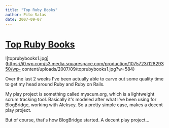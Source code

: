 ```yaml
---
title: "Top Ruby Books"
author: Pito Salas
date: 2007-09-07
---
```

# [Top Ruby Books](None)




![toprubybooks1.jpg](https://i0.wp.com/s3.media.squarespace.com/production/1075723/12829350/wp-
content/uploads/2007/09/toprubybooks1.jpg?w=584)

Over the last 2 weeks I've been actually able to carve out some quality time
to get my head around Ruby and Ruby on Rails.

My play project is something called myscum.org, which is a lightweight scrum
tracking tool. Basically it's modeled after what I've been using for
BlogBridge, working with Aleksey. So a pretty simple case, makes a decent play
project.

But of course, that's how BlogBridge started. A decent play project…


